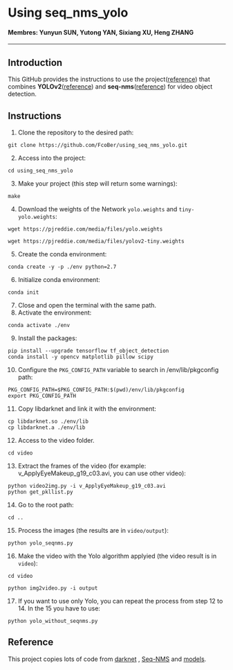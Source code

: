 # Using seq_nms_yolo

#### Membres: Yunyun SUN, Yutong YAN, Sixiang XU, Heng ZHANG

---

## Introduction


This GitHub provides the instructions to use the project([reference](https://github.com/melodiepupu/seq_nms_yolo.git)) that combines **YOLOv2**([reference](https://arxiv.org/abs/1506.02640)) and **seq-nms**([reference](https://arxiv.org/abs/1602.08465)) for video object detection.

## Instructions

1. Clone the repository to the desired path:
```
git clone https://github.com/FcoBer/using_seq_nms_yolo.git
```
2. Access into the project: 
```
cd using_seq_nms_yolo
```
3. Make your project (this step will return some warnings):
```
make  
```
4. Download the weights of the Network `yolo.weights` and `tiny-yolo.weights`:
```
wget https://pjreddie.com/media/files/yolo.weights
```
```
wget https://pjreddie.com/media/files/yolov2-tiny.weights
```
5. Create the conda environment: 
```
conda create -y -p ./env python=2.7
```
6. Initialize conda environment:
```
conda init
```
7. Close and open the terminal with the same path.
8. Activate the environment:
```
conda activate ./env
```
9. Install the packages:
```
pip install --upgrade tensorflow tf_object_detection
conda install -y opencv matplotlib pillow scipy
```
10. Configure the `PKG_CONFIG_PATH` variable to search in /env/lib/pkgconfig path:
```
PKG_CONFIG_PATH=$PKG_CONFIG_PATH:$(pwd)/env/lib/pkgconfig
export PKG_CONFIG_PATH
```
11. Copy libdarknet and link it with the environment:
```
cp libdarknet.so ./env/lib
cp libdarknet.a ./env/lib
```

12. Access to the video folder.
```
cd video
```

13. Extract the frames of the video (for example: v_ApplyEyeMakeup_g19_c03.avi, you can use other video):
```
python video2img.py -i v_ApplyEyeMakeup_g19_c03.avi
python get_pkllist.py
```

14. Go to the root path:
```
cd ..
```
15. Process the images (the results are in `video/output`):
```
python yolo_seqnms.py
```
16. Make the video with the Yolo algorithm applyied (the video result is in `video`):
```
cd video
```
```
python img2video.py -i output
```
17. If you want to use only Yolo, you can repeat the process from step 12 to 14. In the 15 you have to use:
```
python yolo_without_seqnms.py
```
## Reference

This project copies lots of code from [darknet](https://github.com/pjreddie/darknet) , [Seq-NMS](https://github.com/lrghust/Seq-NMS) and  [models](https://github.com/tensorflow/models).
